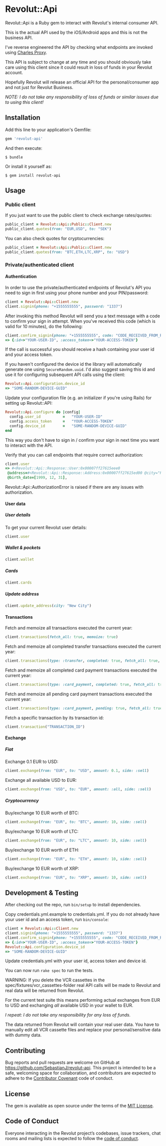 # Revolut::Api

Revolut::Api is a Ruby gem to interact with Revolut's internal consumer API.

This is the actual API used by the iOS/Android apps and this is not the business API.

I've reverse engineered the API by checking what endpoints are invoked using [Charles Proxy](https://www.charlesproxy.com).

This API is subject to change at any time and you should obviously take care using this client since it could result in loss of funds in your Revolut account.

Hopefully Revolut will release an official API for the personal/consumer app and not just for Revolut Business.

_NOTE: I do not take any responsibility of loss of funds or similar issues due to using this client!_

## Installation

Add this line to your application's Gemfile:

```ruby
gem 'revolut-api'
```

And then execute:

    $ bundle

Or install it yourself as:

    $ gem install revolut-api

## Usage

### Public client

If you just want to use the public client to check exchange rates/quotes:

```ruby
public_client = Revolut::Api::Public::Client.new
public_client.quotes(from: "EUR,USD", to: "SEK")
```

You can also check quotes for cryptocurrencies:

```ruby
public_client = Revolut::Api::Public::Client.new
public_client.quotes(from: "BTC,ETH,LTC,XRP", to: "USD")
```

### Private/authenticated client

#### Authentication

In order to use the private/authenticated endpoints of Revolut's API you need to sign in first using your phone number and your PIN/password:

```ruby
client = Revolut::Api::Client.new
client.signin(phone: "+1555555555", password: "1337")
```

After invoking this method Revolut will send you a text message with a code to confirm your sign in attempt. When you've received this code (which is valid for 10 minutes), do the following:

```ruby
client.confirm_signin(phone: "+1555555555", code: "CODE_RECEIVED_FROM_REVOLUT")
=> {:id=>"YOUR-USER-ID", :access_token=>"YOUR-ACCESS-TOKEN"}
```

If the call is successful you should receive a hash containing your user id and your access token.

If you haven't configured the device id the library will automatically generate one using `SecureRandom.uuid`. I'd also suggest saving this id and use it for configuring subsequent API calls using the client:

```ruby
Revolut::Api.configuration.device_id
=> "SOME-RANDOM-DEVICE-GUID"
```

Update your configuration file (e.g. an initializer if you're using Rails) for setting up Revolut::API:

```ruby
Revolut::Api.configure do |config|
  config.user_id          =   "YOUR-USER-ID"
  config.access_token     =   "YOUR-ACCESS-TOKEN"
  config.device_id        =   "SOME-RANDOM-DEVICE-GUID"
end
```

This way you don't have to sign in / confirm your sign in next time you want to interact with the API.

Verify that you can call endpoints that require correct authorization:

```ruby
client.user
=> #<Revolut::Api::Response::User:0x00007ff27615eee0
 @address=#<Revolut::Api::Response::Address:0x00007ff27615ed00 @city="Random Town", @country="US", @postcode="111111", @region="REGION", @street_line_one="Epic Street", @street_line_two=nil>,
 @birth_date=[1999, 12, 31],
```

Revolut::Api::AuthorizationError is raised if there are any issues with authorization.

#### User data

##### User details

To get your current Revolut user details:

```ruby
client.user
```

##### Wallet & pockets

```ruby
client.wallet
```

##### Cards

```ruby
client.cards
```

##### Update address

```ruby
client.update_address(city: "New City")
```

#### Transactions

Fetch and memoize all transactions executed the current year:

```ruby
client.transactions(fetch_all: true, memoize: true)
```

Fetch and memoize all completed transfer transactions executed the current year:

```ruby
client.transactions(type: :transfer, completed: true, fetch_all: true, memoize: true)
```

Fetch and memoize all completed card payment transactions executed the current year:

```ruby
client.transactions(type: :card_payment, completed: true, fetch_all: true, memoize: true)
```

Fetch and memoize all pending card payment transactions executed the current year:

```ruby
client.transactions(type: :card_payment, pending: true, fetch_all: true, memoize: true)
```

Fetch a specific transaction by its transaction id:

```ruby
client.transaction("TRANSACTION_ID")
```

#### Exchange

##### Fiat

Exchange 0.1 EUR to USD:

```ruby
client.exchange(from: "EUR", to: "USD", amount: 0.1, side: :sell)
```

Exchange all available USD to EUR:

```ruby
client.exchange(from: "USD", to: "EUR", amount: :all, side: :sell)
```

##### Cryptocurrency

Buy/exchange 10 EUR worth of BTC:

```ruby
client.exchange(from: "EUR", to: "BTC", amount: 10, side: :sell)
```

Buy/exchange 10 EUR worth of LTC:

```ruby
client.exchange(from: "EUR", to: "LTC", amount: 10, side: :sell)
```

Buy/exchange 10 EUR worth of ETH:

```ruby
client.exchange(from: "EUR", to: "ETH", amount: 10, side: :sell)
```

Buy/exchange 10 EUR worth of XRP:

```ruby
client.exchange(from: "EUR", to: "XRP", amount: 10, side: :sell)
```

## Development & Testing

After checking out the repo, run `bin/setup` to install dependencies.

Copy credentials.yml.example to credentials.yml. If you do not already have your user id and an access token, run `bin/console`:

```ruby
client = Revolut::Api::Client.new
client.signin(phone: "+1555555555", password: "1337")
client.confirm_signin(phone: "+1555555555", code: "CODE_RECEIVED_FROM_REVOLUT")
=> {:id=>"YOUR-USER-ID", :access_token=>"YOUR-ACCESS-TOKEN"}
Revolut::Api.configuration.device_id
=> "SOME-RANDOM-DEVICE-GUID"
```

Update credentials.yml with your user id, access token and device id.

You can now run `rake spec` to run the tests.

WARNING: If you delete the VCR cassettes in the spec/fixtures/vcr_cassettes-folder real API calls will be made to Revolut and real data will be returned from Revolut.

For the current test suite this means performing actual exchanges from EUR to USD and exchanging _all_ available USD in your wallet to EUR.

_I repeat: I do not take any responsibility for any loss of funds._

The data returned from Revolut will contain your real user data. You have to manually edit all VCR cassette files and replace your personal/sensitive data with dummy data.

## Contributing

Bug reports and pull requests are welcome on GitHub at https://github.com/SebastianJ/revolut-api. This project is intended to be a safe, welcoming space for collaboration, and contributors are expected to adhere to the [Contributor Covenant](http://contributor-covenant.org) code of conduct.

## License

The gem is available as open source under the terms of the [MIT License](https://opensource.org/licenses/MIT).

## Code of Conduct

Everyone interacting in the Revolut project’s codebases, issue trackers, chat rooms and mailing lists is expected to follow the [code of conduct](https://github.com/SebastianJ/revolut-api/blob/master/CODE_OF_CONDUCT.md).
